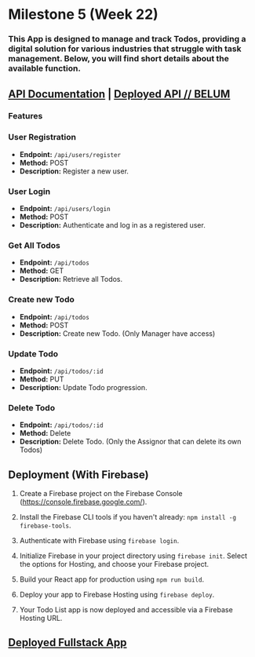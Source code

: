 # Milestone 5 (Week 22)

### This App is designed to manage and track Todos, providing a digital solution for various industries that struggle with task management. Below, you will find short details about the available function.

## [API Documentation](https://documenter.getpostman.com/view/29347896/2s9YeK2peD) |  [Deployed API // BELUM](https://us-central1-revou-fullstack-2.cloudfunctions.net/milestone_3_rzou)
### Features
### User Registration

- **Endpoint:** `/api/users/register`
- **Method:** POST
- **Description:** Register a new user.

### User Login

- **Endpoint:** `/api/users/login`
- **Method:** POST
- **Description:** Authenticate and log in as a registered user.

### Get All Todos

- **Endpoint:** `/api/todos`
- **Method:** GET
- **Description:** Retrieve all Todos.

### Create new Todo

- **Endpoint:** `/api/todos`
- **Method:** POST
- **Description:** Create new Todo. (Only Manager have access)

### Update Todo

- **Endpoint:** `/api/todos/:id`
- **Method:** PUT
- **Description:** Update Todo progression.

### Delete Todo

- **Endpoint:** `/api/todos/:id`
- **Method:** Delete
- **Description:** Delete Todo. (Only the Assignor that can delete its own Todos)

## Deployment (With Firebase)

1. Create a Firebase project on the Firebase Console (https://console.firebase.google.com/).

2. Install the Firebase CLI tools if you haven't already: `npm install -g firebase-tools`.

3. Authenticate with Firebase using `firebase login`.

4. Initialize Firebase in your project directory using `firebase init`. Select the options for Hosting, and choose your Firebase project.

5. Build your React app for production using `npm run build`.

6. Deploy your app to Firebase Hosting using `firebase deploy`.

7. Your Todo List app is now deployed and accessible via a Firebase Hosting URL.
   
## [Deployed Fullstack App](https://milestone-3-rzou.web.app/register)
